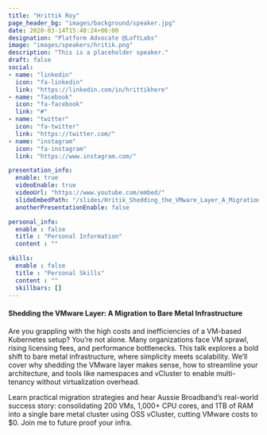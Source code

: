 ```yaml
---
title: "Hrittik Roy"
page_header_bg: "images/background/speaker.jpg"
date: 2020-03-14T15:40:24+06:00
designation: "Platform Advocate @LoftLabs"
image: "images/speakers/hritik.png"
description: "This is a placeholder speaker."
draft: false
social:
- name: "linkedin"
  icon: "fa-linkedin"
  link: "https://linkedin.com/in/hrittikhere"
- name: "facebook"
  icon: "fa-facebook"
  link: "#"
- name: "twitter"
  icon: "fa-twitter"
  link: "https://twitter.com/"
- name: "instagram"
  icon: "fa-instagram"
  link: "https://www.instagram.com/"

presentation_info:
  enable: true
  videoEnable: true
  videoUrl: "https://www.youtube.com/embed/"
  slideEmbedPath: "/slides/Hritik_Shedding_the_VMware_Layer_A_Migration_to_Bare_Metal_Infrastructure_Hrittik_Roy.pdf" 
  anotherPresentationEnable: false

personal_info:
  enable : false
  title : "Personal Information"
  content : ""

skills:
  enable : false
  title : "Personal Skills"
  content : ""
  skillbars: []
---
```


#### Shedding the VMware Layer: A Migration to Bare Metal Infrastructure

Are you grappling with the high costs and inefficiencies of a VM-based Kubernetes setup? You’re not alone. Many organizations face VM sprawl, rising licensing fees, and performance bottlenecks. This talk explores a bold shift to bare metal infrastructure, where simplicity meets scalability. We’ll cover why shedding the VMware layer makes sense, how to streamline your architecture, and tools like namespaces and vCluster to enable multi-tenancy without virtualization overhead. 

Learn practical migration strategies and hear Aussie Broadband’s real-world success story: consolidating 200 VMs, 1,000+ CPU cores, and 1TB of RAM into a single bare metal cluster using OSS vCluster, cutting VMware costs to $0. Join me to future proof your infra.
